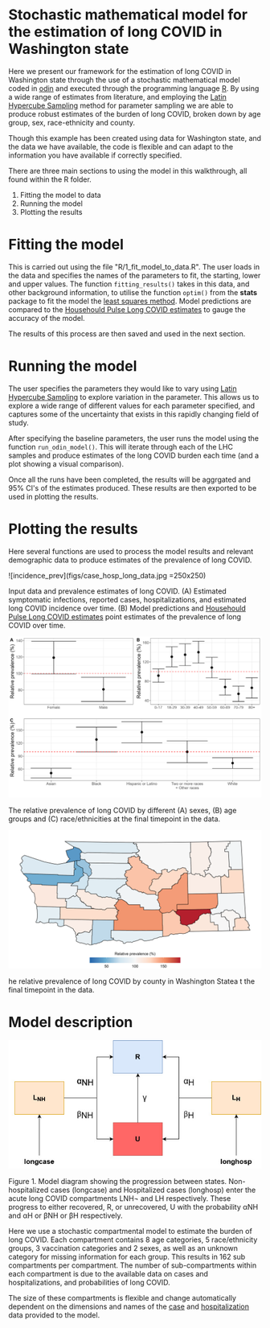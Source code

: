 # Stochastic mathematical model for the estimation of long COVID in Washington state

Here we present our framework for the estimation of long COVID in Washington state through the use of a stochastic mathematical model coded in [odin](https://mrc-ide.github.io/odin/index.html) and executed through the programming language [R](https://www.r-project.org/). By using a wide range of estimates from literature, and employing the [Latin Hypercube Sampling](https://en.wikipedia.org/wiki/Latin_hypercube_sampling) method for parameter sampling we are able to produce robust estimates of the burden of long COVID, broken down by age group, sex, race-ethnicity and county.

Though this example has been created using data for Washington state, and the data we have available, the code is flexible and can adapt to the information you have available if correctly specified.

There are three main sections to using the model in this walkthrough, all found within the R folder.
1) Fitting the model to data
2) Running the model
3) Plotting the results

# Fitting the model

This is carried out using the file "R/1_fit_model_to_data.R". The user loads in the data and specifies the names of the parameters to fit, the starting, lower and upper values. The function `fitting_results()` takes in this data, and other background information, to utilise the function `optim()` from the **stats** package to fit the model the [least squares method](https://en.wikipedia.org/wiki/Least_squares). Model predictions are compared to the [Househould Pulse Long COVID estimates](https://www.cdc.gov/nchs/covid19/pulse/long-covid.htm) to gauge the accuracy of the model. 

The results of this process are then saved and used in the next section.

# Running the model

The user specifies the parameters they would like to vary using [Latin Hypercube Sampling](https://en.wikipedia.org/wiki/Latin_hypercube_sampling) to explore variation in the parameter. This allows us to explore a wide range of different values for each parameter specified, and captures some of the uncertainty that exists in this rapidly changing field of study.

After specifying the baseline parameters, the user runs the model using the function `run_odin_model()`. This will iterate through each of the LHC samples and produce estimates of the long COVID burden each time (and a plot showing a visual comparison).

Once all the runs have been completed, the results will be aggrgated and 95% CI's of the estimates produced. These results are then exported to be used in plotting the results.

# Plotting the results

Here several functions are used to process the model results and relevant demographic data to produce estimates of the prevalence of long COVID.

![incidence_prev](figs/case_hosp_long_data.jpg =250x250)

Input data and prevalence estimates of long COVID. (A) Estimated symptomatic infections, reported cases, hospitalizations, and estimated long COVID incidence over time. (B) Model predictions and [Househould Pulse Long COVID estimates](https://www.cdc.gov/nchs/covid19/pulse/long-covid.htm) point estimates of the prevalence of long COVID over time.

![subgroup_prev](figs/subgroup_prevalence.jpg)

The relative prevalence of long COVID by different (A) sexes, (B) age groups and (C) race/ethnicities at the final timepoint in the data.

![map_prev](figs/map_prevalence.jpg)

he relative prevalence of long COVID by county in Washington Statea t the final timepoint in the data.

# Model description

![Model diagram showing the progression between states](img/diagram.png)

Figure 1. Model diagram showing the progression between states. Non-hospitalized cases (longcase) and Hospitalized cases (longhosp) enter the acute long COVID compartments LNH¬ and LH respectively. These progress to either recovered, R, or unrecovered, U with the probability αNH and αH or βNH or βH respectively.

Here we use a stochastic compartmental model to estimate the burden of long COVID. Each compartment contains 8 age categories, 5 race/ethnicity groups, 3 vaccination categories and 2 sexes, as well as an unknown category for missing information for each group. This results in 162 sub compartments per compartment. The number of sub-compartments within each compartment is due to the available data on cases and hospitalizations, and probabilities of long COVID. 

The size of these compartments is flexible and change automatically dependent on the dimensions and names of the [case](data/processed/case_hospitalization_data/nonhosp_case_age_sex_race_time_all_counties_20230222.rds) and [hospitalization](data/processed/hosp_case_age_sex_race_time_all_counties_20230222.rds) data provided to the model.
